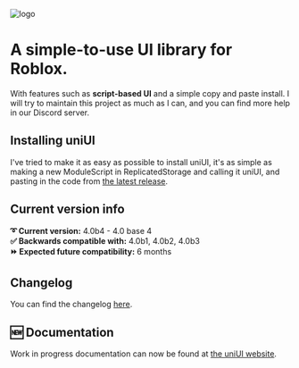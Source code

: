 ![logo](https://github.com/user-attachments/assets/4889b3b7-8c18-4861-87a5-1ea289a8d98d)

# A simple-to-use UI library for Roblox.
With features such as **script-based UI** and a simple copy and paste install.
I will try to maintain this project as much as I can, and you can find more help in our Discord server.

## Installing uniUI
I've tried to make it as easy as possible to install uniUI, it's as simple as making a new ModuleScript in ReplicatedStorage and calling it uniUI, and pasting in the code from [the latest release](latest.lua).

## Current version info
**➰ Current version:** 4.0b4 - 4.0 base 4  
**✅ Backwards compatible with:** 4.0b1, 4.0b2, 4.0b3  
**⏩ Expected future compatibility:** 6 months  

## Changelog
You can find the changelog [here](CHANGELOG.md).

## 🆕 Documentation
Work in progress documentation can now be found at [the uniUI website](jgamestaken.github.io/uniUI).
